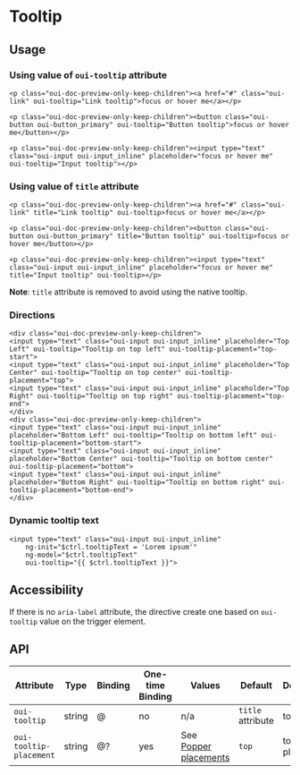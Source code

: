 # Tooltip

## Usage

### Using value of `oui-tooltip` attribute

```html:preview
<p class="oui-doc-preview-only-keep-children"><a href="#" class="oui-link" oui-tooltip="Link tooltip">focus or hover me</a></p>

<p class="oui-doc-preview-only-keep-children"><button class="oui-button oui-button_primary" oui-tooltip="Button tooltip">focus or hover me</button></p>

<p class="oui-doc-preview-only-keep-children"><input type="text" class="oui-input oui-input_inline" placeholder="focus or hover me" oui-tooltip="Input tooltip"></p>
```

### Using value of `title` attribute

```html:preview
<p class="oui-doc-preview-only-keep-children"><a href="#" class="oui-link" title="Link tooltip" oui-tooltip>focus or hover me</a></p>

<p class="oui-doc-preview-only-keep-children"><button class="oui-button oui-button_primary" title="Button tooltip" oui-tooltip>focus or hover me</button></p>

<p class="oui-doc-preview-only-keep-children"><input type="text" class="oui-input oui-input_inline" placeholder="focus or hover me" title="Input tooltip" oui-tooltip></p>
```

**Note**: `title` attribute is removed to avoid using the native tooltip.

### Directions

```html:preview
<div class="oui-doc-preview-only-keep-children">
<input type="text" class="oui-input oui-input_inline" placeholder="Top Left" oui-tooltip="Tooltip on top left" oui-tooltip-placement="top-start">
<input type="text" class="oui-input oui-input_inline" placeholder="Top Center" oui-tooltip="Tooltip on top center" oui-tooltip-placement="top">
<input type="text" class="oui-input oui-input_inline" placeholder="Top Right" oui-tooltip="Tooltip on top right" oui-tooltip-placement="top-end">
</div>
<div class="oui-doc-preview-only-keep-children">
<input type="text" class="oui-input oui-input_inline" placeholder="Bottom Left" oui-tooltip="Tooltip on bottom left" oui-tooltip-placement="bottom-start">
<input type="text" class="oui-input oui-input_inline" placeholder="Bottom Center" oui-tooltip="Tooltip on bottom center" oui-tooltip-placement="bottom">
<input type="text" class="oui-input oui-input_inline" placeholder="Bottom Right" oui-tooltip="Tooltip on bottom right" oui-tooltip-placement="bottom-end">
</div>
```

### Dynamic tooltip text

```html:preview
<input type="text" class="oui-input oui-input_inline"
    ng-init="$ctrl.tooltipText = 'Lorem ipsum'" 
    ng-model="$ctrl.tooltipText"
    oui-tooltip="{{ $ctrl.tooltipText }}">
```

## Accessibility

If there is no `aria-label` attribute, the directive create one based on `oui-tooltip` value on the trigger element.

## API

| Attribute                 | Type      | Binding   | One-time Binding  | Values                                                                                        | Default           | Description
| ----                      | ----      | ----      | ----              | ----                                                                                          | ----              | ----
| `oui-tooltip`             | string    | @         | no                | n/a                                                                                           | `title` attribute | tooltip text
| `oui-tooltip-placement`   | string    | @?        | yes               | See [Popper placements](https://popper.js.org/popper-documentation.html#Popper.placements)    | `top`             | tooltip placement
